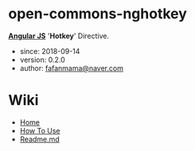 # open-commons-nghotkey
[__Angular JS__](https://angularjs.org/) '__Hotkey__' Directive.

* since: 2018-09-14
* version: 0.2.0
* author: fafanmama@naver.com

# Wiki
* [Home](https://github.com/parkjunhong/open-commons-nghotkey/wiki)
* [How To Use](https://github.com/parkjunhong/open-commons-nghotkey/wiki/How-To-Use)
* [Readme.md](https://github.com/parkjunhong/open-commons-nghotkey/blob/master/README.md)
